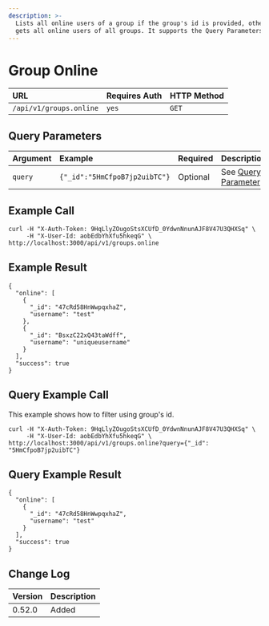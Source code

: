 ```yaml
---
description: >-
  Lists all online users of a group if the group's id is provided, otherwise it
  gets all online users of all groups. It supports the Query Parameters only.
---
```


# Group Online

| URL | Requires Auth | HTTP Method |
| :--- | :--- | :--- |
| `/api/v1/groups.online` | `yes` | `GET` |

## Query Parameters

| Argument | Example | Required | Description |
| :--- | :--- | :--- | :--- |
| `query` | `{"_id":"5HmCfpoB7jp2uibTC"}` | Optional | See [Query Parameter](https://github.com/RocketChat/docs/blob/aeb4dd8de5017b7cd9c9d9367a0e2155f911ba5a/api/rest-api/query-and-fields-info.md) |

## Example Call

```text
curl -H "X-Auth-Token: 9HqLlyZOugoStsXCUfD_0YdwnNnunAJF8V47U3QHXSq" \
     -H "X-User-Id: aobEdbYhXfu5hkeqG" \
http://localhost:3000/api/v1/groups.online
```

## Example Result

```text
{
  "online": [
    {
      "_id": "47cRd58HnWwpqxhaZ",
      "username": "test"
    },
    {
      "_id": "BsxzC22xQ43taWdff",
      "username": "uniqueusername"
    }
  ],
  "success": true
}
```

## Query Example Call

This example shows how to filter using group's id.

```text
curl -H "X-Auth-Token: 9HqLlyZOugoStsXCUfD_0YdwnNnunAJF8V47U3QHXSq" \
     -H "X-User-Id: aobEdbYhXfu5hkeqG" \
http://localhost:3000/api/v1/groups.online?query={"_id": "5HmCfpoB7jp2uibTC"}
```

## Query Example Result

```text
{
  "online": [
    {
      "_id": "47cRd58HnWwpqxhaZ",
      "username": "test"
    }
  ],
  "success": true
}
```

## Change Log

| Version | Description |
| :--- | :--- |
| 0.52.0 | Added |

